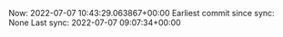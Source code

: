 Now: 2022-07-07 10:43:29.063867+00:00 Earliest commit since sync: None Last sync: 2022-07-07 09:07:34+00:00
